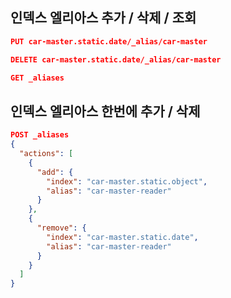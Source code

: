 인덱스 엘리아스 추가 / 삭제 / 조회
-------------
```json lines
PUT car-master.static.date/_alias/car-master
```
```json lines
DELETE car-master.static.date/_alias/car-master
```
```json lines
GET _aliases
```

인덱스 엘리아스 한번에 추가 / 삭제
-------------
```json lines
POST _aliases
{
  "actions": [
    {
      "add": {
        "index": "car-master.static.object",
        "alias": "car-master-reader"
      }
    },
    {
      "remove": {
        "index": "car-master.static.date",
        "alias": "car-master-reader"
      }
    }
  ]
}
```
